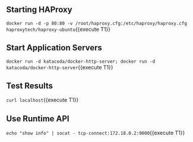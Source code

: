 ## Starting HAProxy
`docker run -d -p 80:80 -v /root/haproxy.cfg:/etc/haproxy/haproxy.cfg haproxytech/haproxy-ubuntu`{{execute T1}}

## Start Application Servers
`docker run -d katacoda/docker-http-server; docker run -d katacoda/docker-http-server`{{execute T1}}

## Test Results
`curl localhost`{{execute T1}}

## Use Runtime API
`echo "show info" | socat - tcp-connect:172.18.0.2:9000`{{execute T1}} 
